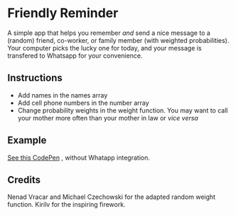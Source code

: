 # Friendly Reminder
A simple app that helps you remember *and* send a nice message to a (random) friend, co-worker, or family member (with weighted probabilities). Your computer picks the lucky one for today, and your message is transfered to Whatsapp for your convenience.

## Instructions
* Add names in the names array
* Add cell phone numbers in the number array
* Change probability weights in the weight function. You may want to call your mother more often than your mother in law or *vice versa*

## Example
[See this CodePen](https://codepen.io/pmkruyen/pen/QWpepwK) , without Whatapp integration.

## Credits 
Nenad Vracar and Michael Czechowski for the adapted random weight function.
Kirilv for the inspiring firework.
